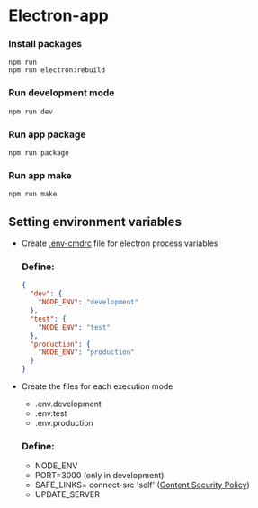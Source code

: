 # Electron-app

### Install packages

```shell
npm run
npm run electron:rebuild
```

### Run development mode

```shell
npm run dev
```

### Run app package

```shell
npm run package
```

### Run app make

```shell
npm run make
```

## Setting environment variables

- Create [.env-cmdrc](https://www.npmjs.com/package/env-cmd) file for electron process variables
  ### Define:
  ```json
  {
    "dev": {
      "NODE_ENV": "development"
    },
    "test": {
      "NODE_ENV": "test"
    },
    "production": {
      "NODE_ENV": "production"
    }
  }
  ```
- Create the files for each execution mode

  - .env.development
  - .env.test
  - .env.production

  ### Define:

  - NODE_ENV
  - PORT=3000 (only in development)
  - SAFE_LINKS= connect-src 'self' ([Content Security Policy](https://developers.google.com/web/fundamentals/security/csp?utm_source=devtools#source_allowlists))
  - UPDATE_SERVER
